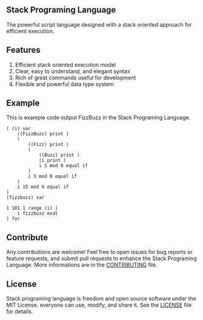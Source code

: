 ## Stack Programing Language
The powerful script language designed with a stack oriented approach for efficient execution.

## Features
1. Efficient stack oriented execution model
2. Clear, easy to understand, and elegant syntax
3. Rich of great commands useful for development
4. Flexible and powerful data type system 

## Example
This is example code output FizzBuzz in the Stack Programing Language.
```stack
( (i) var
    ((FizzBuzz) print )
    ( 
        ((Fizz) print )
        (
            ((Buzz) print )
            (i print )
            i 5 mod 0 equal if 
        )
        i 3 mod 0 equal if 
    ) 
    i 15 mod 0 equal if
)
(fizzbuzz) var

1 101 1 range (i) (
    i fizzbuzz eval
) for
```

## Contribute
Any contributions are welcome! Feel free to open issues for bug reports or feature requests, and submit pull requests to enhance the Stack Programing Language.
More informations are in the [CONTRIBUTING](CONTRIBUTING.md) file. 

## License
Stack programing language is freedom and open source software under the MIT License. everyone can use, modify, and share it. See the [LICENSE](LICENSE) file for details.
